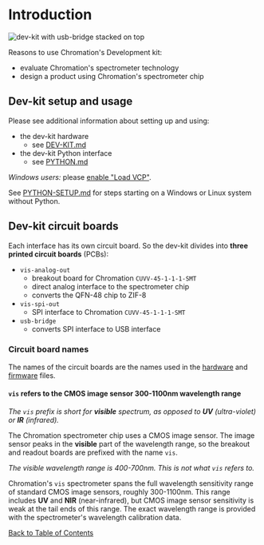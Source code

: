 # Introduction

![dev-kit with usb-bridge stacked on
top](img/photo/dev-kit-with-usb-bridge-not-rotated.jpg)

Reasons to use Chromation's Development kit:

- evaluate Chromation's spectrometer technology
- design a product using Chromation's spectrometer chip


## Dev-kit setup and usage

Please see additional information about setting up and using:

- the dev-kit hardware
    - see [DEV-KIT.md](DEV-KIT.md#usb-out)
- the dev-kit Python interface
    - see [PYTHON.md](python/PYTHON.md)

*Windows users:* please [enable "Load VCP"](DEV-KIT.md#windows-users-enable-load-vcp).

See [PYTHON-SETUP.md](python/PYTHON-SETUP.md) for steps starting on a
Windows or Linux system without Python.

## Dev-kit circuit boards

Each interface has its own circuit board. So the dev-kit divides into **three printed circuit boards** (PCBs):

- `vis-analog-out`
    - breakout board for Chromation `CUVV-45-1-1-1-SMT`
    - direct analog interface to the spectrometer chip
    - converts the QFN-48 chip to ZIF-8
- `vis-spi-out`
    - SPI interface to Chromation `CUVV-45-1-1-1-SMT`
- `usb-bridge`
    - converts SPI interface to USB interface

### Circuit board names

The names of the circuit boards are the names used in the
[hardware](hardware/) and [firmware](firmware/) files.

#### `vis` refers to the CMOS image sensor 300-1100nm wavelength range

*The `vis` prefix is short for **visible** spectrum, as opposed to
**UV** (ultra-violet) or **IR** (infrared).*

The Chromation spectrometer chip uses a CMOS image sensor. The
image sensor peaks in the **visible** part of the wavelength
range, so the breakout and readout boards are prefixed with the
name `vis`.

*The visible wavelength range is 400-700nm. This is not what
`vis` refers to.*

Chromation's `vis` spectrometer spans the full wavelength
sensitivity range of standard CMOS image sensors, roughly
300-1100nm. This range includes **UV** and **NIR**
(near-infrared), but CMOS image sensor sensitivity is weak at the
tail ends of this range. The exact wavelength range is provided
with the spectrometer's wavelength calibration data.

[Back to Table of Contents](README.md#table-of-contents)
